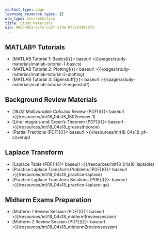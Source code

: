 ```yaml
---
content_type: page
learning_resource_types: []
ocw_type: CourseSection
title: Study Materials
uid: 895a4821-6cfe-cadf-afd6-973524d079f5
---
```


MATLAB® Tutorials
-----------------

*   [MATLAB Tutorial 1: Basics]({{< baseurl >}}/pages/study-materials/matlab-tutorial-1-basics)
*   [MATLAB Tutorial 2: Plotting]({{< baseurl >}}/pages/study-materials/matlab-tutorial-2-plotting)
*   [MATLAB Tutorial 3: Eigenstuff]({{< baseurl >}}/pages/study-materials/matlab-tutorial-3-eigenstuff)

Background Review Materials
---------------------------

*   [_18.02 Multivariable Calculus_ Review (PDF)]({{< baseurl >}}/resources/mit18_04s18_1802review-1)
*   [Line Integrals and Green’s Theorem (PDF)]({{< baseurl >}}/resources/mit18_04s18_greenstheorem)
*   [Partial Fractions (PDF)]({{< baseurl >}}/resources/mit18_04s18_pf-coverup)

Laplace Transform
-----------------

*   [Laplace Table (PDF)]({{< baseurl >}}/resources/mit18_04s18_laptable)
*   [Practice Laplace Transform Problems (PDF)]({{< baseurl >}}/resources/mit18_04s18_practice-laplace)
*   [Practice Laplace Transform Solutions (PDF)]({{< baseurl >}}/resources/mit18_04s18_practice-laplace-qa)

Midterm Exams Preparation
-------------------------

*   [Midterm 1 Review Session (PDF)]({{< baseurl >}}/resources/mit18_04s18_midterm1reviewsession)
*   [Midterm 2 Review Session (PDF)]({{< baseurl >}}/resources/mit18_04s18_midterm2reviewsession)
